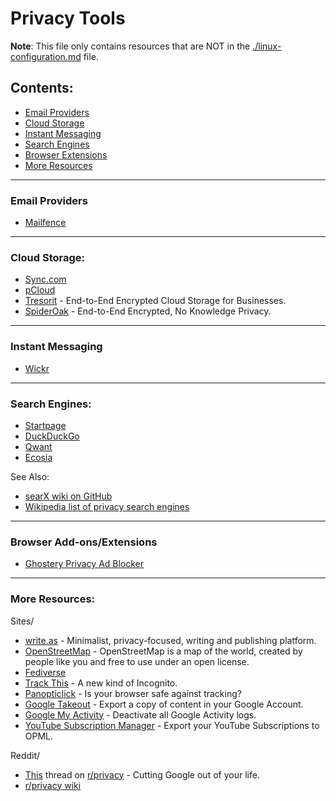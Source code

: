 # Privacy Tools

**Note**: This file only contains resources that are NOT in the [./linux-configuration.md](./linux-configuration.md) file.

## Contents:
- [Email Providers](#email-providers)
- [Cloud Storage](#cloud-storage)
- [Instant Messaging](#instant-messaging)
- [Search Engines](#search-engines)
- [Browser Extensions](#browser-extensions)
- [More Resources](#more-resources)

---

### Email Providers
- [Mailfence](https://mailfence.com/)

---

### Cloud Storage:
- [Sync.com](https://www.sync.com/)
- [pCloud](https://www.pcloud.com/)
- [Tresorit](https://www.tresorit.com/) - End-to-End Encrypted Cloud Storage for Businesses.
- [SpiderOak](https://spideroak.com/) - End-to-End Encrypted, No Knowledge Privacy.

---

### Instant Messaging
- [Wickr](https://wickr.com/)

---

### Search Engines:
- [Startpage](https://www.startpage.com/)
- [DuckDuckGo](https://duckduckgo.com/)
- [Qwant](http://qwant.com/)
- [Ecosia](https://www.ecosia.org/)

See Also:
- [searX wiki on GitHub](https://github.com/asciimoo/searx/wiki/possible-search-engines)
- [Wikipedia list of privacy search engines](https://en.wikipedia.org/wiki/List_of_search_engines#Privacy_search_engines)

---

### Browser Add-ons/Extensions
- [Ghostery Privacy Ad Blocker](https://www.ghostery.com/)

---

### More Resources:
Sites/
- [write.as](https://write.as/) - Minimalist, privacy-focused, writing and publishing platform.
- [OpenStreetMap](https://www.openstreetmap.org) - OpenStreetMap is a map of the world, created by people like you and free to use under an open license.
- [Fediverse](https://fediverse.party/)
- [Track This](https://trackthis.link) - A new kind of Incognito.
- [Panopticlick](https://panopticlick.eff.org/) - Is your browser safe against tracking?
- [Google Takeout](https://takeout.google.com/) - Export a copy of content in your Google Account.
- [Google My Activity](https://myactivity.google.com/myactivity) - Deactivate all Google Activity logs.
- [YouTube Subscription Manager](https://www.youtube.com/subscription_manager) - Export your YouTube Subscriptions to OPML.

Reddit/
- [This](https://www.reddit.com/r/privacy/comments/byzq4w/megathread_cutting_google_out_of_your_life_2019/?utm_source=share&utm_medium=web2x) thread on [r/privacy](https://www.reddit.com/r/privacy/) - Cutting Google out of your life.
- [r/privacy wiki](https://www.reddit.com/r/privacy/wiki/de-google)
